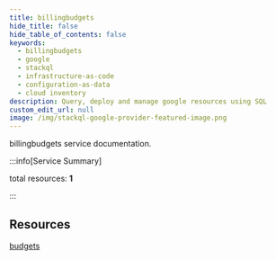 ```yaml
---
title: billingbudgets
hide_title: false
hide_table_of_contents: false
keywords:
  - billingbudgets
  - google
  - stackql
  - infrastructure-as-code
  - configuration-as-data
  - cloud inventory
description: Query, deploy and manage google resources using SQL
custom_edit_url: null
image: /img/stackql-google-provider-featured-image.png
---
```


billingbudgets service documentation.

:::info[Service Summary]

total resources: __1__  

:::

## Resources
<div class="row">
<div class="providerDocColumn">
<a href="/billingbudgets/budgets/">budgets</a>
</div>
<div class="providerDocColumn">

</div>
</div>